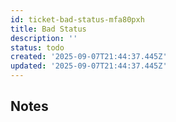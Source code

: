 ```yaml
---
id: ticket-bad-status-mfa80pxh
title: Bad Status
description: ''
status: todo
created: '2025-09-07T21:44:37.445Z'
updated: '2025-09-07T21:44:37.445Z'
---
```


## Notes
